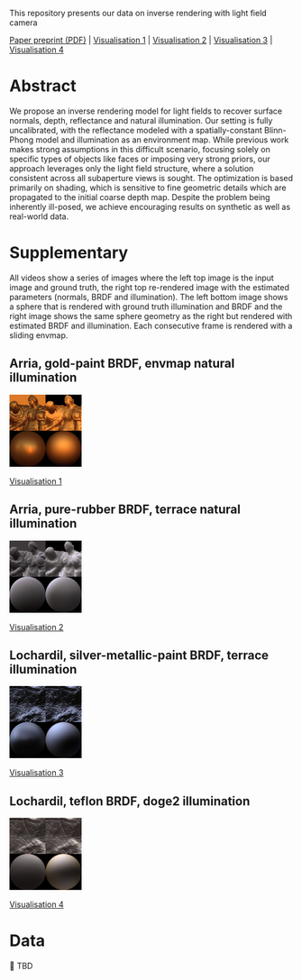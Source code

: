 This repository presents our data on inverse rendering with light field camera

[Paper preprint (PDF)](paper-preprint.pdf) | [Visualisation 1](supplementary/Visualisation1.mp4) | [Visualisation 2](supplementary/Visualisation2.mp4) | [Visualisation 3](supplementary/Visualisation3.mp4) | [Visualisation 4](supplementary/Visualisation4.mp4)

# Abstract 
We propose an inverse rendering model for light fields to recover surface normals, depth, reflectance and natural illumination. Our setting is fully uncalibrated, with the reflectance modeled with a spatially-constant Blinn-Phong model and illumination as an environment map. While previous work makes strong assumptions in this difficult scenario, focusing solely on specific types of objects like faces or imposing very strong priors, our approach leverages only the light field structure, where a solution consistent across all subaperture views is sought. The optimization is based primarily on shading, which is sensitive to fine geometric details which are propagated to the initial coarse depth map. Despite the problem being inherently ill-posed, we achieve encouraging results on synthetic as well as real-world data.

# Supplementary

All videos show a series of images where the left top image is the input image and ground truth, the right top re-rendered image with the estimated parameters (normals, BRDF and illumination). The left bottom image shows a sphere that is rendered with ground truth illumination and BRDF and the right image shows the same sphere geometry as the right but rendered with estimated BRDF and illumination. Each consecutive frame is rendered with a sliding envmap.

## Arria, gold-paint BRDF, envmap natural illumination 
![Visualisation 1](supplementary/thumbnails/Visualisation1.png)

[Visualisation 1](supplementary/Visualisation1.mp4)

## Arria, pure-rubber BRDF, terrace natural illumination 
![Visualisation 2](supplementary/thumbnails/Visualisation2.png)

[Visualisation 2](supplementary/Visualisation2.mp4)

## Lochardil, silver-metallic-paint BRDF, terrace illumination
![Visualisation 3](supplementary/thumbnails/Visualisation3.png)

[Visualisation 3](supplementary/Visualisation3.mp4)

## Lochardil, teflon BRDF, doge2 illumination
![Visualisation 4](supplementary/thumbnails/Visualisation4.png)

[Visualisation 4](supplementary/Visualisation4.mp4)


# Data 
💪 TBD

